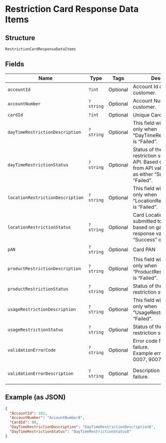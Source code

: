 
# Restriction Card Response Data Items

## Structure

`RestrictionCardResponseDataItems`

## Fields

| Name | Type | Tags | Description | Getter | Setter |
|  --- | --- | --- | --- | --- | --- |
| `accountId` | `?int` | Optional | Account Id of the customer. | getAccountId(): ?int | setAccountId(?int accountId): void |
| `accountNumber` | `?string` | Optional | Account Number of the customer. | getAccountNumber(): ?string | setAccountNumber(?string accountNumber): void |
| `cardId` | `?int` | Optional | Unique Card Id | getCardId(): ?int | setCardId(?int cardId): void |
| `dayTimeRestrictionDescription` | `?string` | Optional | This field will have a value only when “DayTimeRestrictionStatus” is “Failed”. | getDayTimeRestrictionDescription(): ?string | setDayTimeRestrictionDescription(?string dayTimeRestrictionDescription): void |
| `dayTimeRestrictionStatus` | `?string` | Optional | Status of the card day/time restriction submitted to API. Based on the response from API value will be set as either “Success” or “Failed”. | getDayTimeRestrictionStatus(): ?string | setDayTimeRestrictionStatus(?string dayTimeRestrictionStatus): void |
| `locationRestrictionDescription` | `?string` | Optional | This field will have a value only when “LocationRestrictionStatus” is “Failed”. | getLocationRestrictionDescription(): ?string | setLocationRestrictionDescription(?string locationRestrictionDescription): void |
| `locationRestrictionStatus` | `?string` | Optional | Card Location restriction submitted to gateway based on gateway response value set as “Success” or “Failed”. | getLocationRestrictionStatus(): ?string | setLocationRestrictionStatus(?string locationRestrictionStatus): void |
| `pAN` | `?string` | Optional | Card PAN | getPAN(): ?string | setPAN(?string pAN): void |
| `productRestrictionDescription` | `?string` | Optional | This field will have a value only when “ProductRestrictionStatus” is “Failed”. | getProductRestrictionDescription(): ?string | setProductRestrictionDescription(?string productRestrictionDescription): void |
| `productRestrictionStatus` | `?string` | Optional | Status of the card product restriction submitted | getProductRestrictionStatus(): ?string | setProductRestrictionStatus(?string productRestrictionStatus): void |
| `usageRestrictionDescription` | `?string` | Optional | This field will have a value only when “UsageRestrictionStatus” is “Failed”. | getUsageRestrictionDescription(): ?string | setUsageRestrictionDescription(?string usageRestrictionDescription): void |
| `usageRestrictionStatus` | `?string` | Optional | Status of the card usage restriction submitted | getUsageRestrictionStatus(): ?string | setUsageRestrictionStatus(?string usageRestrictionStatus): void |
| `validationErrorCode` | `?string` | Optional | Error code for validation failure.<br>Example error codes:<br>0007, 9007, 7000, 7001. | getValidationErrorCode(): ?string | setValidationErrorCode(?string validationErrorCode): void |
| `validationErrorDescription` | `?string` | Optional | Description of validation failure. | getValidationErrorDescription(): ?string | setValidationErrorDescription(?string validationErrorDescription): void |

## Example (as JSON)

```json
{
  "AccountId": 182,
  "AccountNumber": "AccountNumber8",
  "CardId": 88,
  "DayTimeRestrictionDescription": "DayTimeRestrictionDescription8",
  "DayTimeRestrictionStatus": "DayTimeRestrictionStatus8"
}
```

